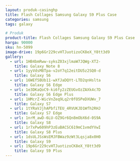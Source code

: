 ```yaml
---
layout: produk-casinghp
title: Flash Collages Samsung Galaxy S9 Plus Case
categories: samsung
tags: galaxy

# Produk
product-title: Flash Collages Samsung Galaxy S9 Plus Case
harga: 90000
sku: hn-5099
image-drive: 19p6Gr229cvHTJuotizoCK8eX_Y8tt3d9
gallery:
  - url: 1HB4bmRww-syksZ03xjlmaW7JQWg-XT2-
    title: Galaxy Note 8
  - url: 1yyVdsM8Tpa-v2oY7q12eitDU5z2SQ0-d
    title: Galaxy S6
  - url: 16WEf5BUb11-wXfJaDQYt-LTD2qnHslta
    title: Galaxy S6 Edge
  - url: 1e3DKaQoC9-ki6fy2zZEUGvOzZAXk4c7D
    title: Galaxy S6 Edge Plus
  - url: 1HMcrZ-WicVnZeq9Lq2r0fO5PeDXUWv_7
    title: Galaxy S7
  - url: 1tYRaVJjhAPbfiTEU_4RVUKJD1Wfh2RHJ
    title: Galaxy S7 Edge
  - url: 1nrM_awD-6LU-OZ9Gr6Qn8mObX6d-0S9A
    title: Galaxy S8
  - url: 1r7xPw609hP3zEuBACSC619mC1vmdYVwI
    title: Galaxy S8 Plus
  - url: 1dsULJSsWsEMJFBWaz9zWt3Lqsja8x0H0
    title: Galaxy S9
  - url: 19p6Gr229cvHTJuotizoCK8eX_Y8tt3d9
    title: Galaxy S9 Plus
---
```

